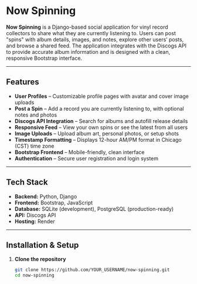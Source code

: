 # Now Spinning

**Now Spinning** is a Django-based social application for vinyl record collectors to share what they are currently listening to. Users can post "spins" with album details, images, and notes, explore other users’ posts, and browse a shared feed. The application integrates with the Discogs API to provide accurate album information and is designed with a clean, responsive Bootstrap interface.

---

## Features

- **User Profiles** – Customizable profile pages with avatar and cover image uploads  
- **Post a Spin** – Add a record you are currently listening to, with optional notes and photos  
- **Discogs API Integration** – Search for albums and autofill release details  
- **Responsive Feed** – View your own spins or see the latest from all users  
- **Image Uploads** – Upload album art, personal photos, or setup shots  
- **Timestamp Formatting** – Displays 12-hour AM/PM format in Chicago (CST) time zone  
- **Bootstrap Frontend** – Mobile-friendly, clean interface  
- **Authentication** – Secure user registration and login system  

---

## Tech Stack

- **Backend:** Python, Django  
- **Frontend:** Bootstrap, JavaScript  
- **Database:** SQLite (development), PostgreSQL (production-ready)  
- **API:** Discogs API  
- **Hosting:** Render  

---

## Installation & Setup

1. **Clone the repository**  
   ```bash
   git clone https://github.com/YOUR_USERNAME/now-spinning.git
   cd now-spinning
